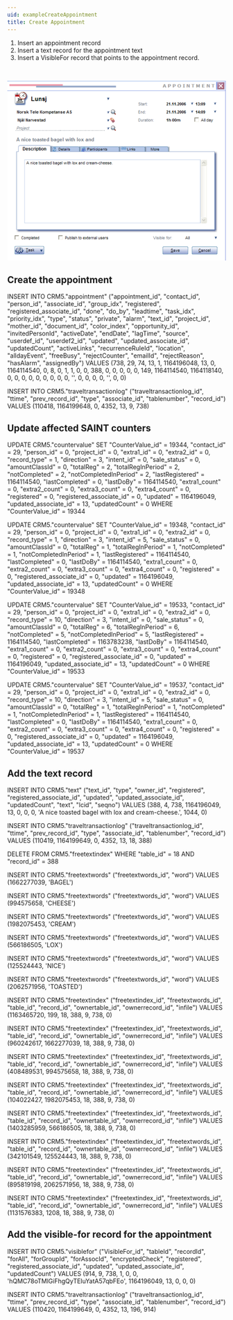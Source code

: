 ```yaml
---
uid: exampleCreateAppointment
title: Create Appointment
---
```


1.  Insert an appointment record
2.  Insert a text record for the appointment text
3.  Insert a VisibleFor record that points to the appointment record.

 

![](../Images/Appointment.png)

Create the appointment
----------------------

INSERT INTO CRM5."appointment" ("appointment\_id", "contact\_id", "person\_id", "associate\_id", "group\_idx", "registered", "registered\_associate\_id", "done", "do\_by", "leadtime", "task\_idx", "priority\_idx", "type", "status", "private", "alarm", "text\_id", "project\_id", "mother\_id", "document\_id", "color\_index", "opportunity\_id", "invitedPersonId", "activeDate", "endDate", "lagTime", "source", "userdef\_id", "userdef2\_id", "updated", "updated\_associate\_id", "updatedCount", "activeLinks", "recurrenceRuleId", "location", "alldayEvent", "freeBusy", "rejectCounter", "emailId", "rejectReason", "hasAlarm", "assignedBy") VALUES (738, 29, 74, 13, 1, 1164196048, 13, 0, 1164114540, 0, 8, 0, 1, 1, 0, 0, 388, 0, 0, 0, 0, 0, 149, 1164114540, 1164118140, 0, 0, 0, 0, 0, 0, 0, 0, 0, '', 0, 0, 0, 0, '', 0, 0)

INSERT INTO CRM5."traveltransactionlog" ("traveltransactionlog\_id", "ttime", "prev\_record\_id", "type", "associate\_id", "tablenumber", "record\_id") VALUES (110418, 1164199648, 0, 4352, 13, 9, 738)

Update affected SAINT counters
------------------------------

UPDATE CRM5."countervalue" SET "CounterValue\_id" = 19344, "contact\_id" = 29, "person\_id" = 0, "project\_id" = 0, "extra1\_id" = 0, "extra2\_id" = 0, "record\_type" = 1, "direction" = 3, "intent\_id" = 0, "sale\_status" = 0, "amountClassId" = 0, "totalReg" = 2, "totalRegInPeriod" = 2, "notCompleted" = 2, "notCompletedInPeriod" = 2, "lastRegistered" = 1164114540, "lastCompleted" = 0, "lastDoBy" = 1164114540, "extra1\_count" = 0, "extra2\_count" = 0, "extra3\_count" = 0, "extra4\_count" = 0, "registered" = 0, "registered\_associate\_id" = 0, "updated" = 1164196049, "updated\_associate\_id" = 13, "updatedCount" = 0 WHERE "CounterValue\_id" = 19344

UPDATE CRM5."countervalue" SET "CounterValue\_id" = 19348, "contact\_id" = 29, "person\_id" = 0, "project\_id" = 0, "extra1\_id" = 0, "extra2\_id" = 0, "record\_type" = 1, "direction" = 3, "intent\_id" = 5, "sale\_status" = 0, "amountClassId" = 0, "totalReg" = 1, "totalRegInPeriod" = 1, "notCompleted" = 1, "notCompletedInPeriod" = 1, "lastRegistered" = 1164114540, "lastCompleted" = 0, "lastDoBy" = 1164114540, "extra1\_count" = 0, "extra2\_count" = 0, "extra3\_count" = 0, "extra4\_count" = 0, "registered" = 0, "registered\_associate\_id" = 0, "updated" = 1164196049, "updated\_associate\_id" = 13, "updatedCount" = 0 WHERE "CounterValue\_id" = 19348

UPDATE CRM5."countervalue" SET "CounterValue\_id" = 19533, "contact\_id" = 29, "person\_id" = 0, "project\_id" = 0, "extra1\_id" = 0, "extra2\_id" = 0, "record\_type" = 10, "direction" = 3, "intent\_id" = 0, "sale\_status" = 0, "amountClassId" = 0, "totalReg" = 6, "totalRegInPeriod" = 6, "notCompleted" = 5, "notCompletedInPeriod" = 5, "lastRegistered" = 1164114540, "lastCompleted" = 1163783238, "lastDoBy" = 1164114540, "extra1\_count" = 0, "extra2\_count" = 0, "extra3\_count" = 0, "extra4\_count" = 0, "registered" = 0, "registered\_associate\_id" = 0, "updated" = 1164196049, "updated\_associate\_id" = 13, "updatedCount" = 0 WHERE "CounterValue\_id" = 19533

UPDATE CRM5."countervalue" SET "CounterValue\_id" = 19537, "contact\_id" = 29, "person\_id" = 0, "project\_id" = 0, "extra1\_id" = 0, "extra2\_id" = 0, "record\_type" = 10, "direction" = 3, "intent\_id" = 5, "sale\_status" = 0, "amountClassId" = 0, "totalReg" = 1, "totalRegInPeriod" = 1, "notCompleted" = 1, "notCompletedInPeriod" = 1, "lastRegistered" = 1164114540, "lastCompleted" = 0, "lastDoBy" = 1164114540, "extra1\_count" = 0, "extra2\_count" = 0, "extra3\_count" = 0, "extra4\_count" = 0, "registered" = 0, "registered\_associate\_id" = 0, "updated" = 1164196049, "updated\_associate\_id" = 13, "updatedCount" = 0 WHERE "CounterValue\_id" = 19537

Add the text record
-------------------

INSERT INTO CRM5."text" ("text\_id", "type", "owner\_id", "registered", "registered\_associate\_id", "updated", "updated\_associate\_id", "updatedCount", "text", "lcid", "seqno") VALUES (388, 4, 738, 1164196049, 13, 0, 0, 0, 'A nice toasted bagel with lox and cream-cheese.', 1044, 0)

INSERT INTO CRM5."traveltransactionlog" ("traveltransactionlog\_id", "ttime", "prev\_record\_id", "type", "associate\_id", "tablenumber", "record\_id") VALUES (110419, 1164199649, 0, 4352, 13, 18, 388)

DELETE FROM CRM5."freetextindex" WHERE "table\_id" = 18 AND "record\_id" = 388

INSERT INTO CRM5."freetextwords" ("freetextwords\_id", "word") VALUES (1662277039, 'BAGEL')

INSERT INTO CRM5."freetextwords" ("freetextwords\_id", "word") VALUES (994575658, 'CHEESE')

INSERT INTO CRM5."freetextwords" ("freetextwords\_id", "word") VALUES (1982075453, 'CREAM')

INSERT INTO CRM5."freetextwords" ("freetextwords\_id", "word") VALUES (566186505, 'LOX')

INSERT INTO CRM5."freetextwords" ("freetextwords\_id", "word") VALUES (125524443, 'NICE')

INSERT INTO CRM5."freetextwords" ("freetextwords\_id", "word") VALUES (2062571956, 'TOASTED')

INSERT INTO CRM5."freetextindex" ("freetextindex\_id", "freetextwords\_id", "table\_id", "record\_id", "ownertable\_id", "ownerrecord\_id", "infile") VALUES (1163465720, 199, 18, 388, 9, 738, 0)

INSERT INTO CRM5."freetextindex" ("freetextindex\_id", "freetextwords\_id", "table\_id", "record\_id", "ownertable\_id", "ownerrecord\_id", "infile") VALUES (960242617, 1662277039, 18, 388, 9, 738, 0)

INSERT INTO CRM5."freetextindex" ("freetextindex\_id", "freetextwords\_id", "table\_id", "record\_id", "ownertable\_id", "ownerrecord\_id", "infile") VALUES (408489531, 994575658, 18, 388, 9, 738, 0)

INSERT INTO CRM5."freetextindex" ("freetextindex\_id", "freetextwords\_id", "table\_id", "record\_id", "ownertable\_id", "ownerrecord\_id", "infile") VALUES (104022427, 1982075453, 18, 388, 9, 738, 0)

INSERT INTO CRM5."freetextindex" ("freetextindex\_id", "freetextwords\_id", "table\_id", "record\_id", "ownertable\_id", "ownerrecord\_id", "infile") VALUES (1403285959, 566186505, 18, 388, 9, 738, 0)

INSERT INTO CRM5."freetextindex" ("freetextindex\_id", "freetextwords\_id", "table\_id", "record\_id", "ownertable\_id", "ownerrecord\_id", "infile") VALUES (342101549, 125524443, 18, 388, 9, 738, 0)

INSERT INTO CRM5."freetextindex" ("freetextindex\_id", "freetextwords\_id", "table\_id", "record\_id", "ownertable\_id", "ownerrecord\_id", "infile") VALUES (895819198, 2062571956, 18, 388, 9, 738, 0)

INSERT INTO CRM5."freetextindex" ("freetextindex\_id", "freetextwords\_id", "table\_id", "record\_id", "ownertable\_id", "ownerrecord\_id", "infile") VALUES (1131576383, 1208, 18, 388, 9, 738, 0)

Add the visible-for record for the appointment
----------------------------------------------

INSERT INTO CRM5."visiblefor" ("VisibleFor\_id", "tableId", "recordId", "forAll", "forGroupId", "forAssocId", "encryptedCheck", "registered", "registered\_associate\_id", "updated", "updated\_associate\_id", "updatedCount") VALUES (914, 9, 738, 1, 0, 0, 'hQMC78oTMlGiFhgQyTEIuYatA57qbFEo', 1164196049, 13, 0, 0, 0)

INSERT INTO CRM5."traveltransactionlog" ("traveltransactionlog\_id", "ttime", "prev\_record\_id", "type", "associate\_id", "tablenumber", "record\_id") VALUES (110420, 1164199649, 0, 4352, 13, 196, 914)